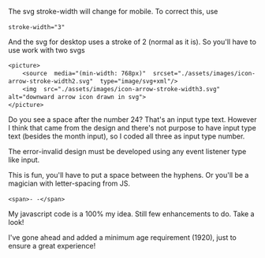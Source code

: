 The svg stroke-width will change for mobile. To correct this, use

`stroke-width="3"`

And the svg for desktop uses a stroke of 2 (normal as it is). So you'll have to use work with two svgs

    <picture>
	    <source  media="(min-width: 768px)"  srcset="./assets/images/icon-arrow-stroke-width2.svg"  type="image/svg+xml"/>
	    <img  src="./assets/images/icon-arrow-stroke-width3.svg"  alt="downward arrow icon drawn in svg">
    </picture>

Do you see a space after the number 24? That's an input type text. However I think that came from the design and there's not purpose to have input type text (besides the month input), so I coded all three as input type number.

The error-invalid design must be developed using any event listener type like input.

This is fun, you'll have to put a space between the hyphens. Or you'll be a magician with letter-spacing from JS.

`<span>- -</span>`

My javascript code is a 100% my idea. Still few enhancements to do. Take a look!

I've gone ahead and added a minimum age requirement (1920), just to ensure a great experience!